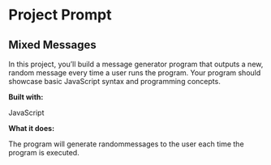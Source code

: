 # Project Prompt

## Mixed Messages

In this project, you’ll build a message generator program that outputs a new, random message every time a user runs the program. Your program should showcase basic JavaScript syntax and programming concepts.

**Built with:**  

JavaScript

**What it does:**  

The program will generate randommessages to the user each time the program is executed. 


